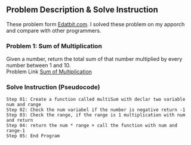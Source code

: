 ## Problem Description & Solve Instruction

These problem form [Edatbit.com](https://www.edabit.com). I solved these problem on my apporch and compare with other programmers.

### Problem 1: Sum of Multiplication

Given a number, return the total sum of that number multiplied by every number between 1 and 10.  
Problem Link [Sum of Multiplication](https://edabit.com/challenge/W8R9CPBThreBBXYLS)

### Solve Instruction (Pseudocode)

    Step 01: Create a function called multiSum with declar two variable num and range
    Step 02: Check the num variabel if the number is negative return -1
    Step 03: Check the range, if the range is 1 multiplication with num and return
    Step 04: return the num * range + call the function with num and range-1
    Step 05: End Program
